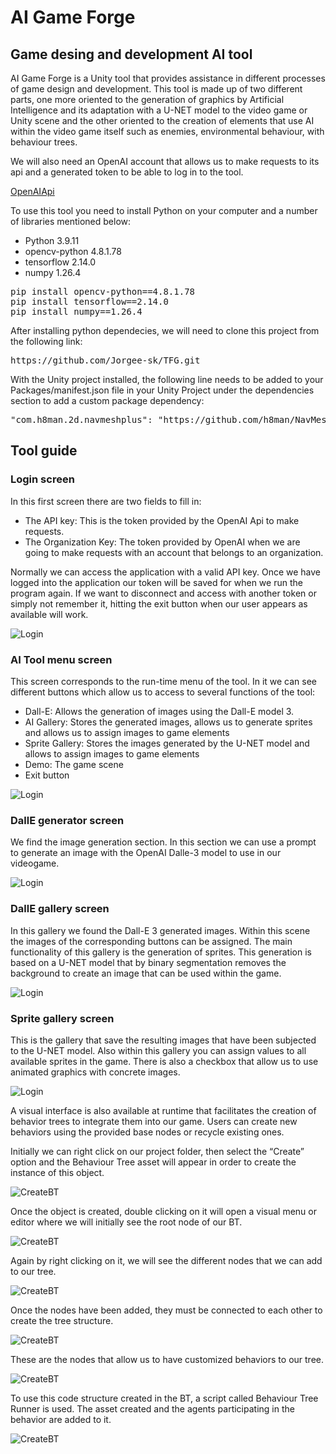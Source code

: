 # AI Game Forge

## Game desing and development AI tool

<p>
AI Game Forge is a Unity tool that provides assistance in different processes of game design and development.
This tool is made up of two different parts, one more oriented to the generation of graphics by Artificial 
Intelligence and its adaptation with a U-NET model to the video game or Unity scene and the other oriented 
to the creation of elements that use AI within the video game itself such as enemies, environmental behaviour, with behaviour trees.	
</p>

<p>
We will also need an OpenAI account that allows us to make requests to its api and a generated token to be able to log in to the tool.
</p>

[OpenAIApi](https://platform.openai.com/)

<p>
To use this tool you need to install Python on your computer and a number of libraries mentioned below:
</p>

<ul>
<li>Python  3.9.11</li>
<li>opencv-python  4.8.1.78</li>
<li>tensorflow  2.14.0</li>
<li>numpy  1.26.4</li>
</ul>

<pre>
pip install opencv-python==4.8.1.78
pip install tensorflow==2.14.0
pip install numpy==1.26.4
</pre>

<p>
After installing python dependecies, we will need to clone this project from the following link:
</p>

<pre>
https://github.com/Jorgee-sk/TFG.git
</pre>

<p>
With the Unity project installed, the following line needs to be added to your Packages/manifest.json file in your Unity Project under the dependencies section to add a custom package 
dependency:
</p>

<pre>
"com.h8man.2d.navmeshplus": "https://github.com/h8man/NavMeshPlus.git#master"
</pre>

## Tool guide

### Login screen

<p>
In this first screen there are two fields to fill in:
<ul>
<li>The API key: This is the token provided by the OpenAI Api to make requests.</li>
<li>The Organization Key: The token provided by OpenAI when we are going to make requests with an account that belongs to an organization.</li>
</ul>
Normally we can access the application with a valid API key. 
Once we have logged into the application our token will be saved for when we run the program again. If we want to disconnect and access with another token or simply not remember it, hitting the exit button when our user appears as available will work.
</p>

![Login](Resources/PantallaLogin.JPG)

### AI Tool menu screen

<p>
This screen corresponds to the run-time menu of the tool. In it we can see different buttons which allow us to access to several functions of the tool:

<ul>
<li>Dall-E: Allows the generation of images using the Dall-E model 3.</li>
<li>AI Gallery: Stores the generated images, allows us to generate sprites and allows us to assign images to game elements</li>
<li>Sprite Gallery: Stores the images generated by the U-NET model and allows to assign images to game elements</li>
<li>Demo: The game scene</li>
<li>Exit button</li>
</ul>
</p>

![Login](Resources/MenuTool.JPG)

### DallE generator screen

<p>
We find the image generation section. In this section we can use a prompt to generate an image with the OpenAI Dalle-3 model to use in our videogame.
</p>

![Login](Resources/GenerateDallEImage.JPG)

### DallE gallery screen

<p>
In this gallery we found the Dall-E 3 generated images. Within this scene the images of the corresponding buttons can be assigned. The main functionality of this gallery is the generation of sprites. This generation is based on a U-NET model that by binary segmentation removes the background to create an image that can be used within the game.
</p>

![Login](Resources/GalleryImagesGenerated.JPG)

### Sprite gallery screen

<p>
This is the gallery that save the resulting images that have been subjected to the U-NET model. Also within this gallery you can assign values to all available sprites in the game. There is also a checkbox that allow us to use animated graphics with concrete images.
</p>

![Login](Resources/PNGGallery.JPG)

<p>
A visual interface is also available at runtime that facilitates the creation of behavior trees to integrate them into our game. Users can create new behaviors using the provided base nodes or recycle existing ones.
</p>

<p>
Initially we can right click on our project folder, then select the “Create” option and the Behaviour Tree asset will appear in order to create the instance of this object.
</p>

![CreateBT](Resources/HowToCreate.JPG)

<p>
Once the object is created, double clicking on it will open a visual menu or editor where we will initially see the root node of our BT.
</p>

![CreateBT](Resources/WhenOpenAsset.JPG)

<p>
Again by right clicking on it, we will see the different nodes that we can add to our tree.
</p>

![CreateBT](Resources/RightClick.JPG)

<p>
Once the nodes have been added, they must be connected to each other to create the tree structure.
</p>

![CreateBT](Resources/ConnectNodes.JPG)

<p>
These are the nodes that allow us to have customized behaviors to our tree.
</p>

![CreateBT](Resources/DefaultedBehaviour.JPG)

<p>
To use this code structure created in the BT, a script called Behaviour Tree Runner is used. The asset created and the agents participating in the behavior are added to it.
</p>

![CreateBT](Resources/HowToUseOnGO.JPG)

